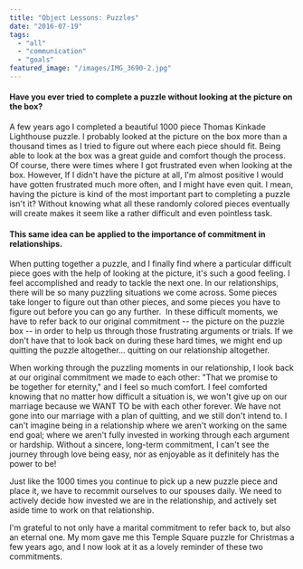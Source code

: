```yaml
---
title: "Object Lessons: Puzzles"
date: "2016-07-19"
tags:
  - "all"
  - "communication"
  - "goals"
featured_image: "/images/IMG_3690-2.jpg"
---
```


#### Have you ever tried to complete a puzzle without looking at the picture on the box?

A few years ago I completed a beautiful 1000 piece Thomas Kinkade Lighthouse puzzle. I probably looked at the picture on the box more than a thousand times as I tried to figure out where each piece should fit. Being able to look at the box was a great guide and comfort though the process. Of course, there were times where I got frustrated even when looking at the box. However, If I didn't have the picture at all, I'm almost positive I would have gotten frustrated much more often, and I might have even quit. I mean, having the picture is kind of the most important part to completing a puzzle isn't it? Without knowing what all these randomly colored pieces eventually will create makes it seem like a rather difficult and even pointless task.

#### This same idea can be applied to the importance of commitment in relationships.

When putting together a puzzle, and I finally find where a particular difficult piece goes with the help of looking at the picture, it's such a good feeling. I feel accomplished and ready to tackle the next one. In our relationships, there will be so many puzzling situations we come across. Some pieces take longer to figure out than other pieces, and some pieces you have to figure out before you can go any further.  In these difficult moments, we have to refer back to our original commitment -- the picture on the puzzle box -- in order to help us through those frustrating arguments or trials. If we don't have that to look back on during these hard times, we might end up quitting the puzzle altogether... quitting on our relationship altogether.

When working through the puzzling moments in our relationship, I look back at our original commitment we made to each other: "That we promise to be together for eternity," and I feel so much comfort. I feel comforted knowing that no matter how difficult a situation is, we won't give up on our marriage because we WANT TO be with each other forever. We have not gone into our marriage with a plan of quitting, and we still don't intend to. I can't imagine being in a relationship where we aren't working on the same end goal; where we aren't fully invested in working through each argument or hardship. Without a sincere, long-term commitment, I can't see the journey through love being easy, nor as enjoyable as it definitely has the power to be!

Just like the 1000 times you continue to pick up a new puzzle piece and place it, we have to recommit ourselves to our spouses daily. We need to actively decide how invested we are in the relationship, and actively set aside time to work on that relationship.

I'm grateful to not only have a marital commitment to refer back to, but also an eternal one. My mom gave me this Temple Square puzzle for Christmas a few years ago, and I now look at it as a lovely reminder of these two commitments.
